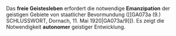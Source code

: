 
Das **freie Geistesleben** erfordert die notwendige **Emanzipation** der geistigen Gebiete von staatlicher Bevormundung ([[GA073a (9.) SCHLUSSWORT, Dornach, 11. Mai 1920|GA073a/9]]). Es zeigt die Notwendigkeit **autonomer** geistiger Entwicklung.
